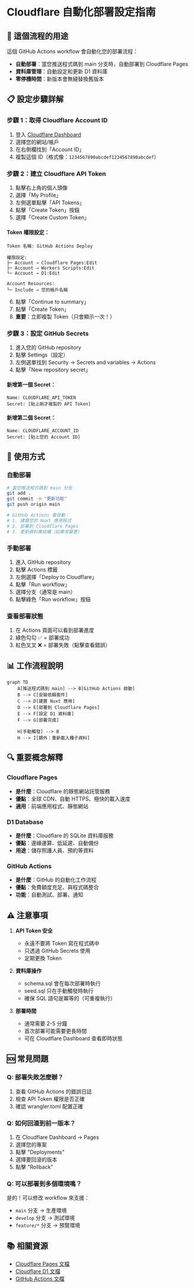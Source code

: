 # Cloudflare 自動化部署設定指南

## 🎯 這個流程的用途

這個 GitHub Actions workflow 會自動化您的部署流程：
- **自動部署**：當您推送程式碼到 main 分支時，自動部署到 Cloudflare Pages
- **資料庫管理**：自動設定和更新 D1 資料庫
- **零停機時間**：新版本會無縫替換舊版本

## 📋 設定步驟詳解

### 步驟 1：取得 Cloudflare Account ID

1. 登入 [Cloudflare Dashboard](https://dash.cloudflare.com)
2. 選擇您的網站/帳戶
3. 在右側欄找到「Account ID」
4. 複製這個 ID（格式像：`1234567890abcdef1234567890abcdef`）

### 步驟 2：建立 Cloudflare API Token

1. 點擊右上角的個人頭像
2. 選擇「My Profile」
3. 左側選單點擊「API Tokens」
4. 點擊「Create Token」按鈕
5. 選擇「Create Custom Token」

#### Token 權限設定：
```
Token 名稱: GitHub Actions Deploy

權限設定:
├─ Account → Cloudflare Pages:Edit
├─ Account → Workers Scripts:Edit
└─ Account → D1:Edit

Account Resources:
└─ Include → 您的帳戶名稱
```

6. 點擊「Continue to summary」
7. 點擊「Create Token」
8. **重要**：立即複製 Token（只會顯示一次！）

### 步驟 3：設定 GitHub Secrets

1. 進入您的 GitHub repository
2. 點擊 Settings（設定）
3. 左側選單找到 Security → Secrets and variables → Actions
4. 點擊「New repository secret」

#### 新增第一個 Secret：
```
Name: CLOUDFLARE_API_TOKEN
Secret: [貼上剛才複製的 API Token]
```

#### 新增第二個 Secret：
```
Name: CLOUDFLARE_ACCOUNT_ID
Secret: [貼上您的 Account ID]
```

## 🚀 使用方式

### 自動部署
```bash
# 當您推送程式碼到 main 分支
git add .
git commit -m "更新功能"
git push origin main

# GitHub Actions 會自動：
# 1. 建置您的 Nuxt 應用程式
# 2. 部署到 Cloudflare Pages
# 3. 更新資料庫結構（如果有變更）
```

### 手動部署
1. 進入 GitHub repository
2. 點擊 Actions 標籤
3. 左側選擇「Deploy to Cloudflare」
4. 點擊「Run workflow」
5. 選擇分支（通常是 main）
6. 點擊綠色「Run workflow」按鈕

### 查看部署狀態
1. 在 Actions 頁面可以看到部署進度
2. 綠色勾勾 ✅ = 部署成功
3. 紅色叉叉 ❌ = 部署失敗（點擊查看錯誤）

## 📊 工作流程說明

```mermaid
graph TD
    A[推送程式碼到 main] --> B[GitHub Actions 啟動]
    B --> C[安裝依賴套件]
    C --> D[建置 Nuxt 應用]
    D --> E[部署到 Cloudflare Pages]
    E --> F[設定 D1 資料庫]
    F --> G[部署完成]
    
    H[手動觸發] --> B
    H --> I[額外：重新載入種子資料]
```

## 🔍 重要概念解釋

### Cloudflare Pages
- **是什麼**：Cloudflare 的靜態網站託管服務
- **優點**：全球 CDN、自動 HTTPS、極快的載入速度
- **適用**：前端應用程式、靜態網站

### D1 Database
- **是什麼**：Cloudflare 的 SQLite 資料庫服務
- **優點**：邊緣運算、低延遲、自動備份
- **用途**：儲存照護人員、預約等資料

### GitHub Actions
- **是什麼**：GitHub 的自動化工作流程
- **優點**：免費額度充足、與程式碼整合
- **功能**：自動測試、部署、通知

## ⚠️ 注意事項

1. **API Token 安全**
   - 永遠不要將 Token 寫在程式碼中
   - 只透過 GitHub Secrets 使用
   - 定期更換 Token

2. **資料庫操作**
   - schema.sql 會在每次部署時執行
   - seed.sql 只在手動觸發時執行
   - 確保 SQL 語句是冪等的（可重複執行）

3. **部署時間**
   - 通常需要 2-5 分鐘
   - 首次部署可能需要更長時間
   - 可在 Cloudflare Dashboard 查看即時狀態

## 🆘 常見問題

### Q: 部署失敗怎麼辦？
1. 查看 GitHub Actions 的錯誤日誌
2. 檢查 API Token 權限是否正確
3. 確認 wrangler.toml 配置正確

### Q: 如何回滾到前一版本？
1. 在 Cloudflare Dashboard → Pages
2. 選擇您的專案
3. 點擊 "Deployments"
4. 選擇要回滾的版本
5. 點擊 "Rollback"

### Q: 可以部署到多個環境嗎？
是的！可以修改 workflow 來支援：
- `main` 分支 → 生產環境
- `develop` 分支 → 測試環境
- `feature/*` 分支 → 預覽環境

## 📚 相關資源

- [Cloudflare Pages 文檔](https://developers.cloudflare.com/pages/)
- [Cloudflare D1 文檔](https://developers.cloudflare.com/d1/)
- [GitHub Actions 文檔](https://docs.github.com/en/actions)